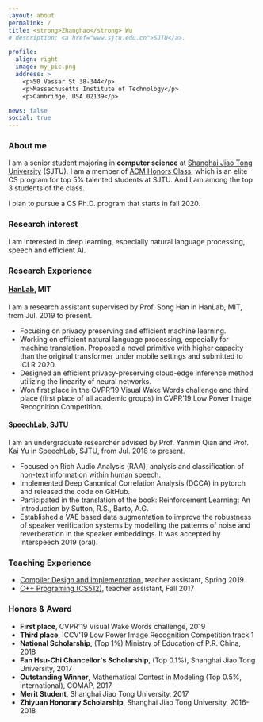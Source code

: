 ```yaml
---
layout: about
permalink: /
title: <strong>Zhanghao</strong> Wu
# description: <a href="www.sjtu.edu.cn">SJTU</a>.

profile:
  align: right
  image: my_pic.png
  address: >
    <p>50 Vassar St 38-344</p>
    <p>Massachusetts Institute of Technology</p>
    <p>Cambridge, USA 02139</p>

news: false
social: true
---
```


### About me

I am a senior student majoring in **computer science** at [Shanghai Jiao Tong University](www.sjtu.edu.cn) (SJTU). I am a member of [ACM Honors Class](https://acm.sjtu.edu.cn/home), which is an elite CS program for top 5% talented students at SJTU. And I am among the top 3 students of the class.

I plan to pursue a CS Ph.D. program that starts in fall 2020.

### Research interest
I am interested in deep learning, especially natural language processing, speech and efficient AI.

### Research Experience

#### [HanLab](https://songhan.mit.edu), MIT

I am a research assistant supervised by Prof. Song Han in HanLab, MIT, from Jul. 2019 to present.
* Focusing on privacy preserving and efficient machine learning.
* Working on efficient natural language processing, especially for machine translation. Proposed a novel primitive with higher capacity than the original transformer under mobile settings and submitted to ICLR 2020.
* Designed an efficient privacy-preserving cloud-edge inference method utilizing the linearity of neural networks.
* Won first place in the CVPR’19 Visual Wake Words challenge and third place (first place of all academic groups) in CVPR’19 Low Power Image Recognition Competition.

#### [SpeechLab](https://speechlab.sjtu.edu.cn/), SJTU
I am an undergraduate researcher advised by Prof. Yanmin Qian and Prof. Kai Yu in SpeechLab, SJTU, from Jul. 2018 to present.
* Focused on Rich Audio Analysis (RAA), analysis and classification of non-text information within human speech.
* Implemented Deep Canonical Correlation Analysis (DCCA) in pytorch and released the code on GitHub.
* Participated in the translation of the book: Reinforcement Learning: An Introduction by Sutton, R.S., Barto, A.G.
* Established a VAE based data augmentation to improve the robustness of speaker verification systems by modelling the patterns of noise and reverberation in the speaker embeddings. It was accepted by Interspeech 2019 (oral).

### Teaching Experience 
* [Compiler Design and Implementation](https://acm.sjtu.edu.cn/wiki/Compiler_2019), teacher assistant, Spring 2019
* [C++ Programing (CS512)](https://acm.sjtu.edu.cn/wiki/Programming_2017), teacher assistant, Fall 2017

### Honors & Award
* **First place**, CVPR'19 Visual Wake Words challenge, 2019
* **Third place**, ICCV'19 Low Power Image Recognition Competition track 1
* **National Scholarship**, (Top 1%) Ministry of Education of P.R. China, 2018
* **Fan Hsu-Chi Chancellor's Scholarship**, (Top 0.1%), Shanghai Jiao Tong University, 2017
* **Outstanding Winner**, Mathematical Contest in Modeling (Top 0.5%, international), COMAP, 2017
* **Merit Student**, Shanghai Jiao Tong University, 2017
* **Zhiyuan Honorary Scholarship**, Shanghai Jiao Tong University, 2016-2018
